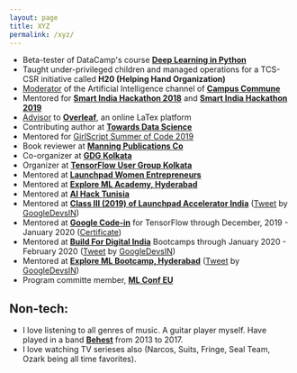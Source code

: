 ```yaml
---
layout: page
title: XYZ
permalink: /xyz/
---
```

-   Beta-tester of DataCamp's course [**Deep Learning in Python**](https://www.google.com/url?q=https%3A%2F%2Fwww.datacamp.com%2Fcourses%2Fdeep-learning-in-python&sa=D&sntz=1&usg=AFQjCNFj_ARj6UvKDMpbzqYLj8hpYR2CSg)
-   Taught under-privileged children and managed operations for a TCS-CSR initiative called **H20 (Helping Hand Organization)**
-   [Moderator](https://drive.google.com/file/d/1gezVW0yIzT6fyJXpY1Lp8MRk_3KjkpSt/view?usp=sharing) of the Artificial Intelligence channel of [**Campus Commune**](https://www.google.com/url?q=https%3A%2F%2Fcampuscommune.tcs.com%2Fintro&sa=D&sntz=1&usg=AFQjCNE5PHqA0UZ94F9-J1g45TeQrWaDqQ)
-   Mentored for [**Smart India Hackathon 2018**](https://drive.google.com/file/d/15JvLStZkS_5iLRo7qClG2y6WMdsy5DnM/view?usp=sharing)  and [**Smart India Hackathon 2019**](https://www.google.com/url?q=https%3A%2F%2Fwww.sih.gov.in%2Fsih2019&sa=D&sntz=1&usg=AFQjCNH2IcG02UQDACx_BTCOeEf0isqygQ)
-   [Advisor](https://www.google.com/url?q=https%3A%2F%2Fv1.overleaf.com%2Fadvisors%23!members&sa=D&sntz=1&usg=AFQjCNGjSWoV6FN_2tktSHHtSb5rjJW0yw) to [**Overleaf**](http://www.google.com/url?q=http%3A%2F%2Foverleaf.com&sa=D&sntz=1&usg=AFQjCNEIxwMcHi5tr4qXXu-HM9CR_zSW6Q), an online LaTex platform
-   Contributing author at [**Towards Data Science**](https://www.google.com/url?q=https%3A%2F%2Ftowardsdatascience.com%2Fintroduction-to-procedures-and-cursors-in-sql-f9d9b9ea1fe7&sa=D&sntz=1&usg=AFQjCNHyuiF-7sxdXnBwBk46Xj1yZCZj9w)
-   Mentored for  [GirlScript Summer of Code 2019](https://www.google.com/url?q=https%3A%2F%2Fwww.gssoc.tech&sa=D&sntz=1&usg=AFQjCNFc7paA7Yo7ysBo4wzGD6-koZ6XLw)
-   Book reviewer at **[Manning Publications Co](https://www.google.com/url?q=https%3A%2F%2Fmanning.com&sa=D&sntz=1&usg=AFQjCNEc5srwZ30NHgmLXaLpiOqgjBMOHw)**
-   Co-organizer at **[GDG Kolkata](https://www.google.com/url?q=https%3A%2F%2Fgdgkolkata.org%2F&sa=D&sntz=1&usg=AFQjCNFv7NHWsGgjXbrWxA6gSyJRAmPHMA)**
-   Organizer at **[TensorFlow User Group Kolkata](https://www.google.com/url?q=https%3A%2F%2Fwww.meetup.com%2FTFUG-Kol%2F&sa=D&sntz=1&usg=AFQjCNGSigBHJiGjDwNw2ukRhA_pfPFqNA)**
-   Mentored at [**Launchpad Women Entrepreneurs**](https://photos.app.goo.gl/TGoyxJRz6sDrY91x7)
-   Mentored at [**Explore ML Academy, Hyderabad**](https://events.withgoogle.com/explore-ml-in/)
-   Mentored at **[AI Hack Tunisia](https://www.google.com/url?q=https%3A%2F%2Fwww.ai-hack-tunisia.com&sa=D&sntz=1&usg=AFQjCNHR8mJv6TwI1_Jmfss0xaG8ivBlJg)**
-   Mentored at [**Class III (2019) of Launchpad Accelerator India**](https://india.googleblog.com/2019/08/inviting-applications-for-class-3-of.html)  ([Tweet](https://www.google.com/url?q=https%3A%2F%2Ftwitter.com%2FGoogleDevsIN%2Fstatus%2F1184417773457309696&sa=D&sntz=1&usg=AFQjCNGNkB4cfH6TAYH8r01D2BtpeyozJA) by [GoogleDevsIN](https://www.google.com/url?q=https%3A%2F%2Ftwitter.com%2FGoogleDevsIN&sa=D&sntz=1&usg=AFQjCNF2cyw8Wvt0ANu9OK_AC-LPZcY2Ww))
-   Mentored at [**Google Code-in**](https://codein.withgoogle.com/) for TensorFlow through December, 2019 - January 2020 ([Certificate](https://drive.google.com/file/d/1DcTS7ogACmuvnvGJWw5-3yL9xp06IJPc/view?usp=sharing))
-   Mentored at [**Build For Digital India**](https://events.withgoogle.com/buildfordigitalindia/) Bootcamps through January 2020 - February 2020 ([Tweet](https://www.google.com/url?q=https%3A%2F%2Ftwitter.com%2FGoogleDevsIN%2Fstatus%2F1225747137616498690&sa=D&sntz=1&usg=AFQjCNHOArwPGTqTx17LLJvq9KHI_KQueA) by [GoogleDevsIN](https://www.google.com/url?q=https%3A%2F%2Ftwitter.com%2FGoogleDevsIN&sa=D&sntz=1&usg=AFQjCNF2cyw8Wvt0ANu9OK_AC-LPZcY2Ww))
-   Mentored at [**Explore ML Bootcamp, Hyderabad**](https://www.google.com/url?q=https%3A%2F%2Ftwitter.com%2FGoogleDevsIN%2Fstatus%2F1230456116158418944&sa=D&sntz=1&usg=AFQjCNGBh7XuMdRHv0vtDM-KZNgIgGpKdg)  ([Tweet](https://www.google.com/url?q=https%3A%2F%2Ftwitter.com%2FGoogleDevsIN%2Fstatus%2F1230456116158418944&sa=D&sntz=1&usg=AFQjCNGBh7XuMdRHv0vtDM-KZNgIgGpKdg) by [GoogleDevsIN](https://www.google.com/url?q=https%3A%2F%2Ftwitter.com%2FGoogleDevsIN&sa=D&sntz=1&usg=AFQjCNF2cyw8Wvt0ANu9OK_AC-LPZcY2Ww))
-   Program committe member, [**ML Conf EU**](https://mlconf.eu/#program-committee)

## Non-tech:
- I love listening to all genres of music. A guitar player myself. Have played in a band  [**Behest**](https://www.google.com/url?q=https%3A%2F%2Fwww.facebook.com%2Fbehestmusic%2F%3Fref%3Dbr_rs&sa=D&sntz=1&usg=AFQjCNGVtpjfBDP7p17lrvefzoNuoXDg9w)  from 2013 to 2017. 
- I love watching TV serieses also (Narcos, Suits, Fringe, Seal Team, Ozark being all time favorites). 
